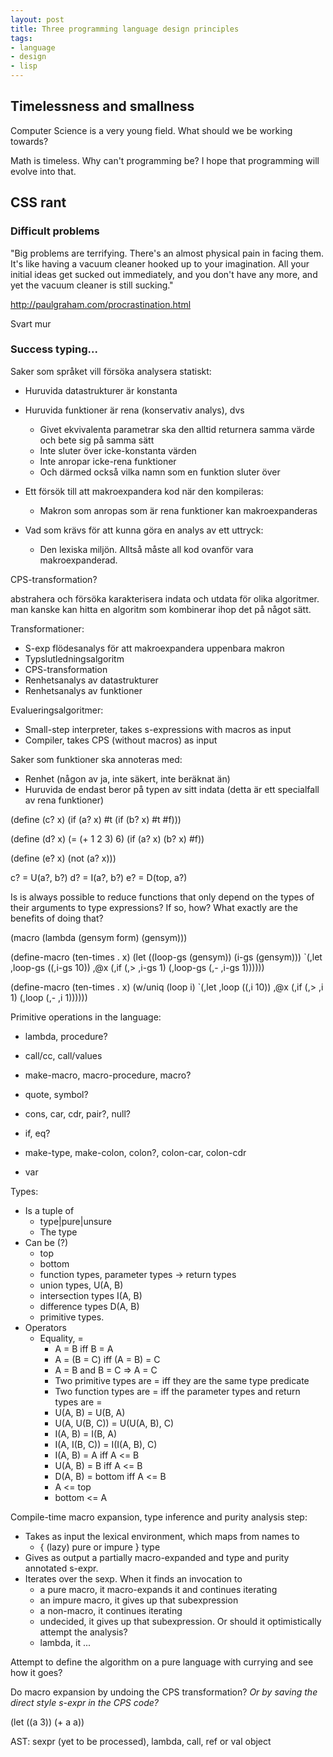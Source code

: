 ```yaml
---
layout: post
title: Three programming language design principles
tags:
- language
- design
- lisp
---
```


## Timelessness and smallness

Computer Science is a very young field. What should we be working towards?

Math is timeless. Why can't programming be? I hope that programming
will evolve into that.



## CSS rant



### Difficult problems

"Big problems are terrifying. There's an almost physical pain in
facing them. It's like having a vacuum cleaner hooked up to your
imagination. All your initial ideas get sucked out immediately, and
you don't have any more, and yet the vacuum cleaner is still
sucking."

http://paulgraham.com/procrastination.html

Svart mur


### Success typing...

Saker som språket vill försöka analysera statiskt:
* Huruvida datastrukturer är konstanta

* Huruvida funktioner är rena (konservativ analys), dvs
  * Givet ekvivalenta parametrar ska den alltid returnera samma värde
    och bete sig på samma sätt
  * Inte sluter över icke-konstanta värden
  * Inte anropar icke-rena funktioner
  * Och därmed också vilka namn som en funktion sluter över

* Ett försök till att makroexpandera kod när den kompileras:
  * Makron som anropas som är rena funktioner kan makroexpanderas

* Vad som krävs för att kunna göra en analys av ett uttryck:
  * Den lexiska miljön. Alltså måste all kod ovanför vara makroexpanderad.

CPS-transformation?

abstrahera och försöka karakterisera indata och utdata för olika
algoritmer. man kanske kan hitta en algoritm som kombinerar ihop det
på något sätt.

Transformationer:
* S-exp flödesanalys för att makroexpandera uppenbara makron
* Typslutledningsalgoritm
* CPS-transformation
* Renhetsanalys av datastrukturer
* Renhetsanalys av funktioner

Evalueringsalgoritmer:
* Small-step interpreter, takes s-expressions with macros as input
* Compiler, takes CPS (without macros) as input

Saker som funktioner ska annoteras med:
* Renhet (någon av ja, inte säkert, inte beräknat än)
* Huruvida de endast beror på typen av sitt indata
  (detta är ett specialfall av rena funktioner)

(define (c? x)
  (if (a? x)
      #t
      (if (b? x)
          #t
          #f)))

(define (d? x)
  (= (+ 1 2 3) 6)
  (if (a? x)
      (b? x)
      #f))

(define (e? x)
  (not (a? x)))

c? = U(a?, b?)
d? = I(a?, b?)
e? = D(top, a?)

Is is always possible to reduce functions that only depend on the
types of their arguments to type expressions? If so, how? What exactly
are the benefits of doing that?


(macro
 (lambda (gensym form)
   (gensym)))

(define-macro (ten-times . x)
  (let ((loop-gs (gensym))
        (i-gs (gensym)))
    `(,let ,loop-gs ((,i-gs 10))
        ,@x
        (,if (,> ,i-gs 1)
             (,loop-gs (,- ,i-gs 1))))))

(define-macro (ten-times . x)
  (w/uniq (loop i)
    `(,let ,loop ((,i 10))
        ,@x
        (,if (,> ,i 1)
             (,loop (,- ,i 1))))))


Primitive operations in the language:
* lambda, procedure?
* call/cc, call/values
* make-macro, macro-procedure, macro?
* quote, symbol?
* cons, car, cdr, pair?, null?
* if, eq?

* make-type, make-colon, colon?, colon-car, colon-cdr
* var


Types:
* Is a tuple of
  * type|pure|unsure
  * The type
* Can be (?)
  * top
  * bottom
  * function types, parameter types -> return types
  * union types, U(A, B)
  * intersection types I(A, B)
  * difference types D(A, B)
  * primitive types.
* Operators
  * Equality, =
    * A = B iff B = A
    * A = (B = C) iff (A = B) = C
    * A = B and B = C => A = C
    * Two primitive types are = iff they are the same type predicate
    * Two function types are = iff the parameter types and return types are =
    * U(A, B) = U(B, A)
    * U(A, U(B, C)) = U(U(A, B), C)
    * I(A, B) = I(B, A)
    * I(A, I(B, C)) = I(I(A, B), C)
    * I(A, B) = A  iff  A <= B
    * U(A, B) = B  iff  A <= B
    * D(A, B) = bottom  iff  A <= B
    * A <= top
    * bottom <= A
  


Compile-time macro expansion, type inference and purity analysis step:
* Takes as input the lexical environment, which maps from names to
  * { (lazy) pure or impure } type
* Gives as output a partially macro-expanded and type and purity annotated s-expr.
* Iterates over the sexp. When it finds an invocation to
  * a pure macro, it macro-expands it and continues iterating
  * an impure macro, it gives up that subexpression
  * a non-macro, it continues iterating
  * undecided, it gives up that subexpression.
    Or should it optimistically attempt the analysis?
  * lambda, it ...

Attempt to define the algorithm on a pure language with currying and
see how it goes?

Do macro expansion by undoing the CPS transformation? *Or by saving
the direct style s-expr in the CPS code?*




(let ((a 3)) (+ a a))

AST: sexpr (yet to be processed), lambda, call, ref or val object
